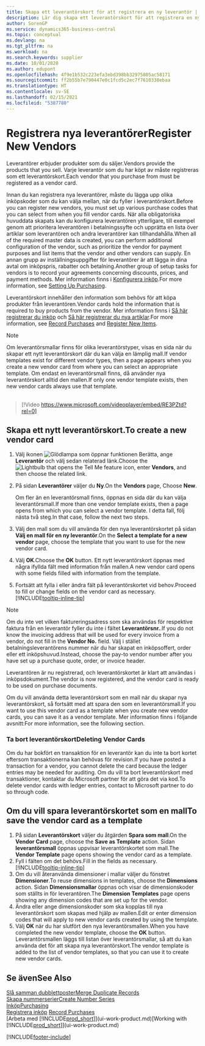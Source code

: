 ```yaml
---
title: Skapa ett leverantörskort för att registrera en ny leverantör | Microsoft Docs
description: Lär dig skapa ett leverantörskort för att registrera en ny leverantör.
author: SorenGP
ms.service: dynamics365-business-central
ms.topic: conceptual
ms.devlang: na
ms.tgt_pltfrm: na
ms.workload: na
ms.search.keywords: supplier
ms.date: 10/01/2020
ms.author: edupont
ms.openlocfilehash: 4f9e1b532c223efa3ebd398bb32975805ac58171
ms.sourcegitcommit: ff2b55b7e790447e0c1fcd5c2ec7f7610338ebaa
ms.translationtype: HT
ms.contentlocale: sv-SE
ms.lasthandoff: 02/15/2021
ms.locfileid: "5387780"
---
```

# <a name="register-new-vendors"></a><span data-ttu-id="6002e-103">Registrera nya leverantörer</span><span class="sxs-lookup"><span data-stu-id="6002e-103">Register New Vendors</span></span>

<span data-ttu-id="6002e-104">Leverantörer erbjuder produkter som du säljer.</span><span class="sxs-lookup"><span data-stu-id="6002e-104">Vendors provide the products that you sell.</span></span> <span data-ttu-id="6002e-105">Varje leverantör som du har köpt av måste registreras som ett leverantörskort.</span><span class="sxs-lookup"><span data-stu-id="6002e-105">Each vendor that you purchase from must be registered as a vendor card.</span></span>

<span data-ttu-id="6002e-106">Innan du kan registrera nya leverantörer, måste du lägga upp olika inköpskoder som du kan välja mellan, när du fyller i leverantörskort.</span><span class="sxs-lookup"><span data-stu-id="6002e-106">Before you can register new vendors, you must set up various purchase codes that you can select from when you fill vendor cards.</span></span> <span data-ttu-id="6002e-107">När alla obligatoriska huvuddata skapats kan du konfigurera leverantören ytterligare, till exempel genom att prioritera leverantören i betalningssyfte och upprätta en lista över artiklar som leverantören och andra leverantörer kan tillhandahålla.</span><span class="sxs-lookup"><span data-stu-id="6002e-107">When all of the required master data is created, you can perform additional configuration of the vendor, such as prioritize the vendor for payment purposes and list items that the vendor and other vendors can supply.</span></span> <span data-ttu-id="6002e-108">En annan grupp av inställningsuppgifter för leverantörer är att lägga in dina avtal om inköpspris, rabatter och betalning.</span><span class="sxs-lookup"><span data-stu-id="6002e-108">Another group of setup tasks for vendors is to record your agreements concerning discounts, prices, and payment methods.</span></span> <span data-ttu-id="6002e-109">Mer information finns i [Konfigurera inköp](purchasing-setup-purchasing.md).</span><span class="sxs-lookup"><span data-stu-id="6002e-109">For more information, see [Setting Up Purchasing](purchasing-setup-purchasing.md).</span></span>

<span data-ttu-id="6002e-110">Leverantörskort innehåller den information som behövs för att köpa produkter från leverantören.</span><span class="sxs-lookup"><span data-stu-id="6002e-110">Vendor cards hold the information that is required to buy products from the vendor.</span></span> <span data-ttu-id="6002e-111">Mer information finns i [Så här registrerar du inköp](purchasing-how-record-purchases.md) och [Så här registrerar du nya artiklar](inventory-how-register-new-items.md).</span><span class="sxs-lookup"><span data-stu-id="6002e-111">For more information, see [Record Purchases](purchasing-how-record-purchases.md) and [Register New Items](inventory-how-register-new-items.md).</span></span>

> [!NOTE]  
> <span data-ttu-id="6002e-112">Om leverantörsmallar finns för olika leverantörstyper, visas en sida när du skapar ett nytt leverantörskort där du kan välja en lämplig mall.</span><span class="sxs-lookup"><span data-stu-id="6002e-112">If vendor templates exist for different vendor types, then a page appears when you create a new vendor card from where you can select an appropriate template.</span></span> <span data-ttu-id="6002e-113">Om endast en leverantörsmall finns, då använder nya leverantörskort alltid den mallen.</span><span class="sxs-lookup"><span data-stu-id="6002e-113">If only one vendor template exists, then new vendor cards always use that template.</span></span>
<br><br>  

> [!Video https://www.microsoft.com/videoplayer/embed/RE3PZtd?rel=0]

## <a name="to-create-a-new-vendor-card"></a><span data-ttu-id="6002e-114">Skapa ett nytt leverantörskort.</span><span class="sxs-lookup"><span data-stu-id="6002e-114">To create a new vendor card</span></span>

1. <span data-ttu-id="6002e-115">Välj ikonen ![Glödlampa som öppnar funktionen Berätta](media/ui-search/search_small.png "Berätta vad du vill göra"), ange **Leverantör** och välj sedan relaterad länk.</span><span class="sxs-lookup"><span data-stu-id="6002e-115">Choose the ![Lightbulb that opens the Tell Me feature](media/ui-search/search_small.png "Tell me what you want to do") icon, enter **Vendors**, and then choose the related link.</span></span>  
2. <span data-ttu-id="6002e-116">På sidan **Leverantörer** väljer du **Ny**.</span><span class="sxs-lookup"><span data-stu-id="6002e-116">On the **Vendors** page, Choose **New**.</span></span>

    <span data-ttu-id="6002e-117">Om fler än en leverantörsmall finns, öppnas en sida där du kan välja leverantörsmall.</span><span class="sxs-lookup"><span data-stu-id="6002e-117">If more than one vendor template exists, then a page opens from which you can select a vendor template.</span></span> <span data-ttu-id="6002e-118">I detta fall, följ nästa två steg.</span><span class="sxs-lookup"><span data-stu-id="6002e-118">In that case, follow the next two steps.</span></span>
3. <span data-ttu-id="6002e-119">Välj den mall som du vill använda för den nya leverantörskortet på sidan **Välj en mall för en ny leverantör**.</span><span class="sxs-lookup"><span data-stu-id="6002e-119">On the **Select a template for a new vendor** page, choose the template that you want to use for the new vendor card.</span></span>
4. <span data-ttu-id="6002e-120">Välj **OK**.</span><span class="sxs-lookup"><span data-stu-id="6002e-120">Choose the **OK** button.</span></span> <span data-ttu-id="6002e-121">Ett nytt leverantörskort öppnas med några ifyllda fält med information från mallen.</span><span class="sxs-lookup"><span data-stu-id="6002e-121">A new vendor card opens with some fields filled with information from the template.</span></span>
5. <span data-ttu-id="6002e-122">Fortsätt att fylla i eller ändra fält på leverantörskortet vid behov.</span><span class="sxs-lookup"><span data-stu-id="6002e-122">Proceed to fill or change fields on the vendor card as necessary.</span></span> [!INCLUDE[tooltip-inline-tip](includes/tooltip-inline-tip_md.md)]

> [!NOTE]  
> <span data-ttu-id="6002e-123">Om du inte vet vilken faktureringsadress som ska användas för respektive faktura från en leverantör fyller du inte i fältet **Leverantörsnr.**.</span><span class="sxs-lookup"><span data-stu-id="6002e-123">If you do not know the invoicing address that will be used for every invoice from a vendor, do not fill in the **Vendor No.** field.</span></span> <span data-ttu-id="6002e-124">Välj i stället betalningsleverantörens nummer när du har skapat en inköpsoffert, order eller ett inköpshuvud.</span><span class="sxs-lookup"><span data-stu-id="6002e-124">Instead, choose the pay-to vendor number after you have set up a purchase quote, order, or invoice header.</span></span>

<span data-ttu-id="6002e-125">Leverantören är nu registrerad, och leverantörskortet är klart att användas i inköpsdokument.</span><span class="sxs-lookup"><span data-stu-id="6002e-125">The vendor is now registered, and the vendor card is ready to be used on purchase documents.</span></span>

<span data-ttu-id="6002e-126">Om du vill använda detta leverantörskort som en mall när du skapar nya leverantörskort, så fortsätt med att spara den som en leverantörsmall.</span><span class="sxs-lookup"><span data-stu-id="6002e-126">If you want to use this vendor card as a template when you create new vendor cards, you can save it as a vendor template.</span></span> <span data-ttu-id="6002e-127">Mer information finns i följande avsnitt:</span><span class="sxs-lookup"><span data-stu-id="6002e-127">For more information, see the following section.</span></span>

### <a name="deleting-vendor-cards"></a><span data-ttu-id="6002e-128">Ta bort leverantörskort</span><span class="sxs-lookup"><span data-stu-id="6002e-128">Deleting Vendor Cards</span></span>
<span data-ttu-id="6002e-129">Om du har bokfört en transaktion för en leverantör kan du inte ta bort kortet eftersom transaktionerna kan behövas för revision.</span><span class="sxs-lookup"><span data-stu-id="6002e-129">If you have posted a transaction for a vendor, you cannot delete the card because the ledger entries may be needed for auditing.</span></span> <span data-ttu-id="6002e-130">Om du vill ta bort leverantörskort med transaktioner, kontaktar du Microsoft partner för att göra det via kod.</span><span class="sxs-lookup"><span data-stu-id="6002e-130">To delete vendor cards with ledger entries, contact to Microsoft partner to do so through code.</span></span>

## <a name="to-save-the-vendor-card-as-a-template"></a><span data-ttu-id="6002e-131">Om du vill spara leverantörskortet som en mall</span><span class="sxs-lookup"><span data-stu-id="6002e-131">To save the vendor card as a template</span></span>
1. <span data-ttu-id="6002e-132">På sidan **Leverantörskort** väljer du åtgärden **Spara som mall**.</span><span class="sxs-lookup"><span data-stu-id="6002e-132">On the **Vendor Card** page, choose the **Save as Template** action.</span></span> <span data-ttu-id="6002e-133">Sidan **leverantörsmall** öppnas uppvisar leverantörskortet som mall.</span><span class="sxs-lookup"><span data-stu-id="6002e-133">The **Vendor Template** page opens showing the vendor card as a template.</span></span>
2. <span data-ttu-id="6002e-134">Fyll i fälten om det behövs.</span><span class="sxs-lookup"><span data-stu-id="6002e-134">Fill in the fields as necessary.</span></span> [!INCLUDE[tooltip-inline-tip](includes/tooltip-inline-tip_md.md)]
3. <span data-ttu-id="6002e-135">Om du vill återanvända dimensioner i mallar väljer du fönstret **Dimensioner**.</span><span class="sxs-lookup"><span data-stu-id="6002e-135">To reuse dimensions in templates, choose the **Dimensions** action.</span></span> <span data-ttu-id="6002e-136">Sidan **Dimensionsmallar** öppnas och visar de dimensionskoder som ställts in för leverantören.</span><span class="sxs-lookup"><span data-stu-id="6002e-136">The **Dimension Templates** page opens showing any dimension codes that are set up for the vendor.</span></span>
4. <span data-ttu-id="6002e-137">Ändra eller ange dimensionskoder som ska kopplas till nya leverantörskort som skapas med hjälp av mallen.</span><span class="sxs-lookup"><span data-stu-id="6002e-137">Edit or enter dimension codes that will apply to new vendor cards created by using the template.</span></span>
5. <span data-ttu-id="6002e-138">Välj **OK** när du har slutfört den nya leverantörsmallen.</span><span class="sxs-lookup"><span data-stu-id="6002e-138">When you have completed the new vendor template, choose the **OK** button.</span></span>  
   <span data-ttu-id="6002e-139">Leverantörsmallen läggs till listan över leverantörsmallar, så att du kan använda det för att skapa nya leverantörskort.</span><span class="sxs-lookup"><span data-stu-id="6002e-139">The vendor template is added to the list of vendor templates, so that you can use it to create new vendor cards.</span></span>

## <a name="see-also"></a><span data-ttu-id="6002e-140">Se även</span><span class="sxs-lookup"><span data-stu-id="6002e-140">See Also</span></span>
[<span data-ttu-id="6002e-141">Slå samman dubblettposter</span><span class="sxs-lookup"><span data-stu-id="6002e-141">Merge Duplicate Records</span></span>](sales-how-merge-duplicate-records.md)  
[<span data-ttu-id="6002e-142">Skapa nummerserier</span><span class="sxs-lookup"><span data-stu-id="6002e-142">Create Number Series</span></span>](ui-create-number-series.md)  
[<span data-ttu-id="6002e-143">Inköp</span><span class="sxs-lookup"><span data-stu-id="6002e-143">Purchasing</span></span>](purchasing-manage-purchasing.md)  
<span data-ttu-id="6002e-144">[Registrera inköp](purchasing-how-record-purchases.md) </span><span class="sxs-lookup"><span data-stu-id="6002e-144">[Record Purchases](purchasing-how-record-purchases.md) </span></span>  
<span data-ttu-id="6002e-145">[Arbeta med [!INCLUDE[prod_short](includes/prod_short.md)]](ui-work-product.md)</span><span class="sxs-lookup"><span data-stu-id="6002e-145">[Working with [!INCLUDE[prod_short](includes/prod_short.md)]](ui-work-product.md)</span></span>  


[!INCLUDE[footer-include](includes/footer-banner.md)]